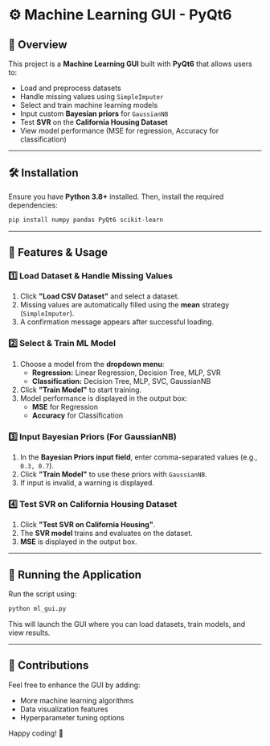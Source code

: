 # ⚙️ Machine Learning GUI - PyQt6

## 🚀 Overview

This project is a **Machine Learning GUI** built with **PyQt6** that allows users to:

- Load and preprocess datasets
- Handle missing values using `SimpleImputer`
- Select and train machine learning models
- Input custom **Bayesian priors** for `GaussianNB`
- Test **SVR** on the **California Housing Dataset**
- View model performance (MSE for regression, Accuracy for classification)

---

## 🛠 Installation

Ensure you have **Python 3.8+** installed. Then, install the required dependencies:

```bash
pip install numpy pandas PyQt6 scikit-learn
```

---

## 📌 Features & Usage

### 1️⃣ Load Dataset & Handle Missing Values

1. Click **"Load CSV Dataset"** and select a dataset.
2. Missing values are automatically filled using the **mean** strategy (`SimpleImputer`).
3. A confirmation message appears after successful loading.

### 2️⃣ Select & Train ML Model

1. Choose a model from the **dropdown menu**:
   - **Regression:** Linear Regression, Decision Tree, MLP, SVR
   - **Classification:** Decision Tree, MLP, SVC, GaussianNB
2. Click **"Train Model"** to start training.
3. Model performance is displayed in the output box:
   - **MSE** for Regression
   - **Accuracy** for Classification

### 3️⃣ Input Bayesian Priors (For GaussianNB)

1. In the **Bayesian Priors input field**, enter comma-separated values (e.g., `0.3, 0.7`).
2. Click **"Train Model"** to use these priors with `GaussianNB`.
3. If input is invalid, a warning is displayed.

### 4️⃣ Test SVR on California Housing Dataset

1. Click **"Test SVR on California Housing"**.
2. The **SVR model** trains and evaluates on the dataset.
3. **MSE** is displayed in the output box.

---

## 🏁 Running the Application

Run the script using:

```bash
python ml_gui.py
```

This will launch the GUI where you can load datasets, train models, and view results.

---

## 🤝 Contributions

Feel free to enhance the GUI by adding:

- More machine learning algorithms
- Data visualization features
- Hyperparameter tuning options

Happy coding! 🚀

